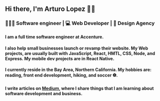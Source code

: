 ## Hi there, I'm Arturo Lopez 👋🏾
### 👨🏾‍💻 Software engineer | 💻 Web Developer | 📲 Design Agency

#### I am a full time software engineer at Accenture.

#### I also help small businesses launch or revamp their website. My Web projects, are usually built with JavaScript, React, HMTL, CSS, Node, and Express. My mobile dev projects are in React Native.

#### I currently reside in the Bay Area, Northern California. My hobbies are: reading, front end development, hiking, and soccer ⚽️.

#### I write articles on [Medium](https://arturocreates.medium.com/), where I share things that I am learning about software development and business.

<!--
**alopez96/alopez96** is a ✨ _special_ ✨ repository because its `README.md` (this file) appears on your GitHub profile.

Here are some ideas to get you started:

- 🔭 I’m currently working on ...
- 🌱 I’m currently learning ...
- 👯 I’m looking to collaborate on ...
- 🤔 I’m looking for help with ...
- 💬 Ask me about ...
- 📫 How to reach me: ...
- 😄 Pronouns: ...
- ⚡ Fun fact: ...
-->